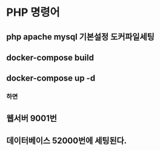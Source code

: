 <h1>PHP 명령어</h1>
<h2>php apache mysql 기본설정 도커파일세팅 </h2>
<h2>docker-compose build</h2>
<h2>docker-compose up -d</h2>
<h3>하면</h3>
<h2>웹서버 9001번</h2>
<h2>데이터베이스 52000번에 세팅된다.</h2>
